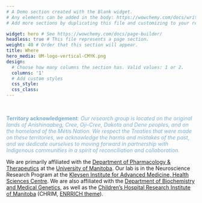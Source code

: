 ```yaml
---
# A Demo section created with the Blank widget.
# Any elements can be added in the body: https://wowchemy.com/docs/writing-markdown-latex/
# Add more sections by duplicating this file and customizing to your requirements.

widget: hero # See https://wowchemy.com/docs/page-builder/
headless: true # This file represents a page section.
weight: 40 # Order that this section will appear.
title: Where
hero_media: UM-logo-vertical-CMYK.png
design:
  # Choose how many columns the section has. Valid values: 1 or 2.
  columns: '1'
  # Add custom styles
  css_style:
  css_class:
---
```


<br>

<span style="color:#7BAFD4">**Territory acknowledgement**: *Our research group is located on the original lands of Anishinaabeg, Cree, Oji-Cree, Dakota and Dene peoples, and on the homeland of the Métis Nation. We respect the Treaties that were made on these territories, we acknowledge the harms and mistakes of the past, and we dedicate ourselves to moving forward in partnership with Indigenous communities in a spirit of reconciliation and collaboration.*</span>

We are primarily affiliated with the [Department of Pharmacology & Therapeutics](https://umanitoba.ca/medicine/department-pharmacology-and-therapeutics) at the [University of Manitoba](https://umanitoba.ca/). Our lab is in the Neuroscience Research Program at the [Kleysen Institute for Advanced Medicine, Health Sciences Centre](https://hsc.mb.ca/). We are also affiliated with the [Department of Biochemistry and Medical Genetics](https://umanitoba.ca/medicine/medicine/department-biochemistry-and-medical-genetics), as well as the [Children’s Hospital Research Institute of Manitoba](https://www.chrim.ca/) (CHRIM, [ENRRICH theme](https://www.enrrichresearch.ca/)).